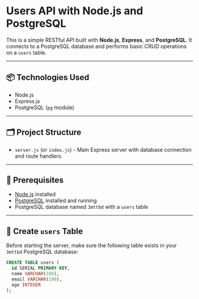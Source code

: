 # Users API with Node.js and PostgreSQL

This is a simple RESTful API built with **Node.js**, **Express**, and **PostgreSQL**. It connects to a PostgreSQL database and performs basic CRUD operations on a `users` table.

---

## 📦 Technologies Used

- Node.js
- Express.js
- PostgreSQL (`pg` module)

---

## 🗂 Project Structure

- `server.js` (or `index.js`) - Main Express server with database connection and route handlers.

---

## 🔧 Prerequisites

- [Node.js](https://nodejs.org/) installed
- [PostgreSQL](https://www.postgresql.org/) installed and running
- PostgreSQL database named `3mttbd` with a `users` table

---

## 📄 Create `users` Table

Before starting the server, make sure the following table exists in your `3mttbd` PostgreSQL database:

```sql
CREATE TABLE users (
  id SERIAL PRIMARY KEY,
  name VARCHAR(100),
  email VARCHAR(100),
  age INTEGER
);
